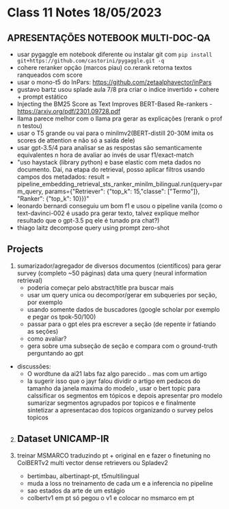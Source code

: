 # Class 11 Notes 18/05/2023

## APRESENTAÇÕES NOTEBOOK MULTI-DOC-QA

- usar pygaggle em notebook diferente ou instalar git com `pip install git+https://github.com/castorini/pygaggle.git -q`
- cohere reranker opção (marcos piau) co.rerank retorna textos ranqueados com score
- usar o mono-t5 do InPars: https://github.com/zetaalphavector/inPars
- gustavo bartz usou splade aula 7/8 pra criar o indice invertido + cohere + prompt estático
- Injecting the BM25 Score as Text Improves BERT-Based Re-rankers - https://arxiv.org/pdf/2301.09728.pdf
- llama parece melhor com o llama pra gerar as explicações (rerank o prof n testou)
- usar o T5 grande ou vai para o minilmv2(BERT-distill 20-30M imita os scores de attention e não só a saída dele)
- usar gpt-3.5/4 para analisar se as respostas são semanticamente equivalentes n hora de avaliar ao invés de usar f1/exact-match
- "uso haystack (library python) e base elastic com meta dados no documento.
Daí, na etapa do retrieval, posso aplicar filtros usando campos dos metadados: result = pipeline_embedding_retrieval_sts_ranker_minilm_bilingual.run(query=parm_query, params={"Retriever": {"top_k": 15,"classe": ["Termo"]}, "Ranker": {"top_k": 10}})"
- leonardo bernardi conseguiu um bom f1 e usou o pipeline vanila (como o text-davinci-002 é usado pra gerar texto, talvez explique melhor resultado que o gpt-3.5 pq ele é tunado pra chat?)
- thiago laitz decompose query using prompt zero-shot

## Projects

1) sumarizador/agregador de diversos documentos (científicos) para gerar survey (completo ~50 páginas) data uma query (neural information retrieval)
   - poderia começar pelo abstract/title pra buscar mais
   - usar um query unica ou decompor/gerar em subqueries por seção, por exemplo
   - usando somente dados de buscadores (google scholar por exemplo e pegar os tpok-50/100)
   - passar para o gpt eles pra escrever a seção (de repente ir fatiando as seções)
   - como avaliar?
   - gera sobre uma subseção de seção e compara com o ground-truth perguntando ao gpt
- discussões:
  - O wordtune da ai21 labs faz algo parecido .. mas com um artigo
  - Ia sugerir isso que o jayr falou dividir o artigo em pedacos do tamanho da janela maxima do modelo , usar o bert topic para calssificar os segmentos em tópicos e depois apresentar pro modelo sumarizar segmentos agrupados por topicos e e finalmente sintetizar a apresentacao dos topicos organizando o survey pelos topicos

2) Dataset UNICAMP-IR
   -  

3) treinar MSMARCO traduzindo pt + original en e fazer o finetuning no ColBERTv2 multi vector dense retrievers ou Spladev2
   - bertimbau, albertinapt-pt, t5multilingual
   - muda a loss no treinamento de cada um e a inferencia no pipeline
   - sao estados da arte de um estágio
   - colbertv1 em pt só pegou o v1 e colocar no msmarco em pt
